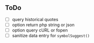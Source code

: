 ToDo
----
- [ ] query historical quotes
- [ ] option return php string or json
- [ ] option query cURL or fopen
- [ ] sanitize data entry for `symbolSuggest()`
